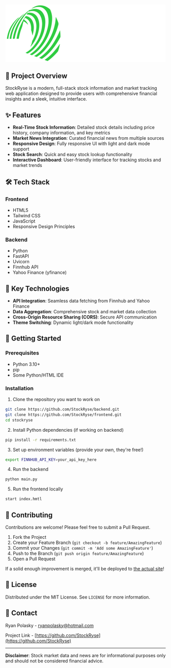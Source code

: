 ![StockRyse Logo](https://raw.githubusercontent.com/StockRyse/.github/refs/heads/main/logo-no-background.png)

## 🚀 Project Overview

StockRyse is a modern, full-stack stock information and market tracking web application designed to provide users with comprehensive financial insights and a sleek, intuitive interface.

## ✨ Features

- **Real-Time Stock Information**: Detailed stock details including price history, company information, and key metrics
- **Market News Integration**: Curated financial news from multiple sources
- **Responsive Design**: Fully responsive UI with light and dark mode support
- **Stock Search**: Quick and easy stock lookup functionality
- **Interactive Dashboard**: User-friendly interface for tracking stocks and market trends

## 🛠 Tech Stack

### Frontend
- HTML5
- Tailwind CSS
- JavaScript
- Responsive Design Principles

### Backend
- Python
- FastAPI
- Uvicorn
- Finnhub API
- Yahoo Finance (yfinance)

## 🔧 Key Technologies

- **API Integration**: Seamless data fetching from Finnhub and Yahoo Finance
- **Data Aggregation**: Comprehensive stock and market data collection
- **Cross-Origin Resource Sharing (CORS)**: Secure API communication
- **Theme Switching**: Dynamic light/dark mode functionality

## 🌟 Getting Started

### Prerequisites
- Python 3.10+
- pip
- Some Python/HTML IDE

### Installation

1. Clone the repository you want to work on
```bash
git clone https://github.com/StockRyse/backend.git
git clone https://github.com/StockRyse/frontend.git
cd stockryse
```

2. Install Python dependencies (if working on backend)
```bash
pip install -r requirements.txt
```

3. Set up environment variables (provide your own, they're free!)
```bash
export FINNHUB_API_KEY=your_api_key_here
```

4. Run the backend
```bash
python main.py
```

5. Run the frontend locally
```bash
start index.hmtl
```

## 🤝 Contributing

Contributions are welcome! Please feel free to submit a Pull Request.

1. Fork the Project
2. Create your Feature Branch (`git checkout -b feature/AmazingFeature`)
3. Commit your Changes (`git commit -m 'Add some AmazingFeature'`)
4. Push to the Branch (`git push origin feature/AmazingFeature`)
5. Open a Pull Request

If a solid enough improvement is merged, it'll be deployed to [the actual site](https://stockryse.com)!

## 📄 License

Distributed under the MIT License. See `LICENSE` for more information.

## 📧 Contact

Ryan Polasky - [ryanpolasky@hotmail.com](mailto:ryanpolasky@hotmail.com)

Project Link - [https://github.com/StockRyse](https://github.com/StockRyse)

---

**Disclaimer**: Stock market data and news are for informational purposes only and should not be considered financial advice.
